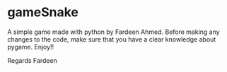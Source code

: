 # gameSnake
A simple game made with python by Fardeen Ahmed.
Before making any changes to the code, make sure that you have a clear knowledge about
pygame. Enjoy!!

Regards
Fardeen